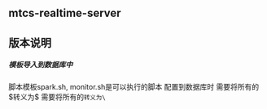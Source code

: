 ## mtcs-realtime-server

## 版本说明



##### 模板导入到数据库中
脚本模板spark.sh, monitor.sh是可以执行的脚本
配置到数据库时
需要将所有的$转义为\$
需要将所有的`转义为\`

